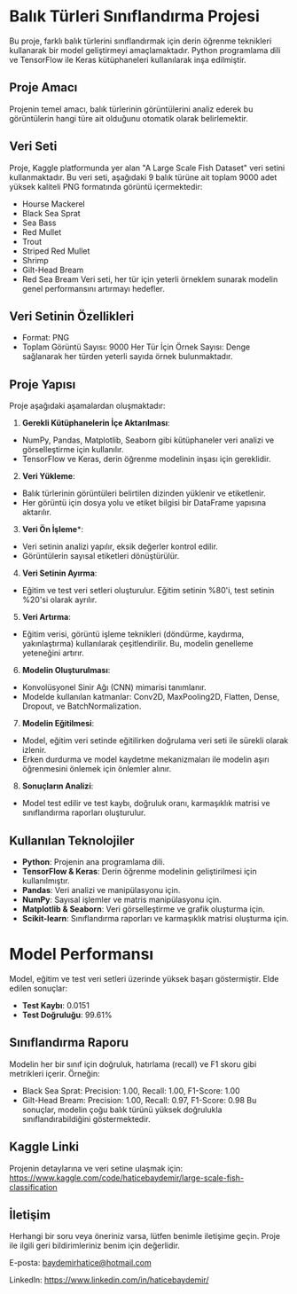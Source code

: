 
# Balık Türleri Sınıflandırma Projesi 
Bu proje, farklı balık türlerini sınıflandırmak için derin öğrenme teknikleri kullanarak bir model geliştirmeyi amaçlamaktadır. Python programlama dili ve TensorFlow ile Keras kütüphaneleri kullanılarak inşa edilmiştir.

## Proje Amacı 
Projenin temel amacı, balık türlerinin görüntülerini analiz ederek bu görüntülerin hangi türe ait olduğunu otomatik olarak belirlemektir. 

## Veri Seti 
Proje, Kaggle platformunda yer alan "A Large Scale Fish Dataset" veri setini kullanmaktadır. Bu veri seti, aşağıdaki 9 balık türüne ait toplam 9000 adet yüksek kaliteli PNG formatında görüntü içermektedir:

- Hourse Mackerel
- Black Sea Sprat
- Sea Bass
- Red Mullet
- Trout
- Striped Red Mullet
- Shrimp
- Gilt-Head Bream
- Red Sea Bream
Veri seti, her tür için yeterli örneklem sunarak modelin genel performansını artırmayı hedefler.

## Veri Setinin Özellikleri
- Format: PNG
- Toplam Görüntü Sayısı: 9000
Her Tür İçin Örnek Sayısı: Denge sağlanarak her türden yeterli sayıda örnek bulunmaktadır.

## Proje Yapısı 
Proje aşağıdaki aşamalardan oluşmaktadır:

1. **Gerekli Kütüphanelerin İçe Aktarılması**:

- NumPy, Pandas, Matplotlib, Seaborn gibi kütüphaneler veri analizi ve görselleştirme için kullanılır.
- TensorFlow ve Keras, derin öğrenme modelinin inşası için gereklidir.

2. **Veri Yükleme**:

- Balık türlerinin görüntüleri belirtilen dizinden yüklenir ve etiketlenir.
- Her görüntü için dosya yolu ve etiket bilgisi bir DataFrame yapısına aktarılır.

3. **Veri Ön İşleme***:

- Veri setinin analizi yapılır, eksik değerler kontrol edilir.
- Görüntülerin sayısal etiketleri dönüştürülür.

4. **Veri Setinin Ayırma**:

- Eğitim ve test veri setleri oluşturulur. Eğitim setinin %80'i, test setinin %20'si olarak ayrılır.

5. **Veri Artırma**:

- Eğitim verisi, görüntü işleme teknikleri (döndürme, kaydırma, yakınlaştırma) kullanılarak çeşitlendirilir. Bu, modelin genelleme yeteneğini artırır.

6. **Modelin Oluşturulması**:

- Konvolüsyonel Sinir Ağı (CNN) mimarisi tanımlanır.
- Modelde kullanılan katmanlar: Conv2D, MaxPooling2D, Flatten, Dense, Dropout, ve BatchNormalization.

7. **Modelin Eğitilmesi**:

- Model, eğitim veri setinde eğitilirken doğrulama veri seti ile sürekli olarak izlenir.
- Erken durdurma ve model kaydetme mekanizmaları ile modelin aşırı öğrenmesini önlemek için önlemler alınır.

8. **Sonuçların Analizi**:

- Model test edilir ve test kaybı, doğruluk oranı, karmaşıklık matrisi ve sınıflandırma raporları oluşturulur.


## Kullanılan Teknolojiler 
- **Python**: Projenin ana programlama dili.
- **TensorFlow & Keras**: Derin öğrenme modelinin geliştirilmesi için kullanılmıştır.
- **Pandas**: Veri analizi ve manipülasyonu için.
- **NumPy**: Sayısal işlemler  ve matris manipülasyonu için.
- **Matplotlib & Seaborn**: Veri görselleştirme ve grafik oluşturma için.
- **Scikit-learn**: Sınıflandırma raporları ve karmaşıklık matrisi oluşturma için.

# Model Performansı 
Model, eğitim ve test veri setleri üzerinde yüksek başarı göstermiştir. Elde edilen sonuçlar:

- **Test Kaybı**: 0.0151
- **Test Doğruluğu**: 99.61%

## Sınıflandırma Raporu
Modelin her bir sınıf için doğruluk, hatırlama (recall) ve F1 skoru gibi metrikleri içerir. Örneğin:

- Black Sea Sprat: Precision: 1.00, Recall: 1.00, F1-Score: 1.00
- Gilt-Head Bream: Precision: 1.00, Recall: 0.97, F1-Score: 0.98
Bu sonuçlar, modelin çoğu balık türünü yüksek doğrulukla sınıflandırabildiğini göstermektedir.


## Kaggle Linki 
Projenin detaylarına ve veri setine ulaşmak için: https://www.kaggle.com/code/haticebaydemir/large-scale-fish-classification

## İletişim 
Herhangi bir soru veya öneriniz varsa, lütfen benimle iletişime geçin. Proje ile ilgili geri bildirimleriniz benim için değerlidir.

E-posta: baydemirhatice@hotmail.com

Linkedln: https://www.linkedin.com/in/haticebaydemir/
